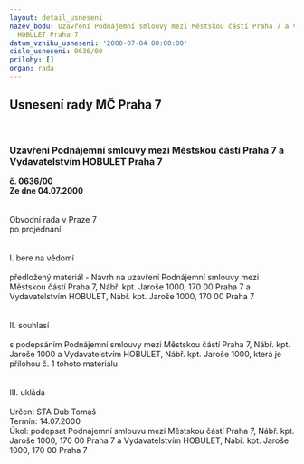 ```yaml
---
layout: detail_usneseni
nazev_bodu: Uzavření Podnájemní smlouvy mezi Městskou částí Praha 7 a Vydavatelstvím
  HOBULET Praha 7
datum_vzniku_usneseni: '2000-07-04 00:00:00'
cislo_usneseni: 0636/00
prilohy: []
organ: rada
---
```

<div id="ucUsn_pList" class="usn">
	<span><h2>Usnesení rady MČ Praha 7 </h2>
<br></span><div class="standBody">
<span><h3>Uzavření Podnájemní smlouvy mezi Městskou částí Praha 7 a Vydavatelstvím HOBULET Praha 7</h3></span><div class="center">
		<strong>č. 0636/00</strong><br>
	</div>
<div class="center">
		<strong>Ze dne 04.07.2000</strong><br><br>
	</div>     <br>Obvodní rada v Praze 7<br>po projednání<br><br><br>I.	bere na vědomí<br><br> předložený materiál - Návrh na uzavření  Podnájemní smlouvy mezi Městskou částí Praha 7, Nábř. kpt. Jaroše 1000, 170 00 Praha 7 a Vydavatelstvím HOBULET, Nábř. kpt. Jaroše 1000, 170 00  Praha 7<br><br><br>II.	souhlasí<br><br>s podepsáním Podnájemní smlouvy mezi Městskou částí Praha 7, Nábř. kpt. Jaroše 1000 a Vydavatelstvím HOBULET, Nábř. kpt. Jaroše 1000, která je přílohou č. 1 tohoto materiálu<br><br><br>III.	ukládá <br><br> Určen:	     	STA Dub Tomáš<br>Termín: 14.07.2000<br>Úkol:	podepsat Podnájemní smlouvu mezi Městskou částí Praha 7, Nábř. kpt. Jaroše 1000, 170 00  Praha 7  a Vydavatelstvím HOBULET, Nábř. kpt. Jaroše 1000, 170 00  Praha 7<br> </div>
</div>